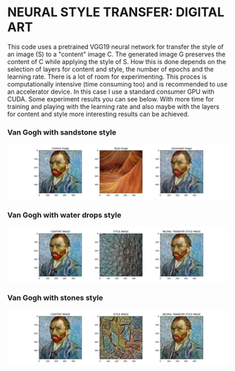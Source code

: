 # NEURAL STYLE TRANSFER: DIGITAL ART

This code uses a pretrained VGG19 neural network for transfer the style of an image (S) to a "content" image C. The generated image G preserves the content of C while applying the style of S. How this is done depends on the selection of layers for content and style, the number of epochs and the learning rate. There is a lot of room for experimenting. This proces is computationally intensive (time consuming too) and is recommended to use an accelerator device. In this case I use a standard consumer GPU with CUDA. Some experiment results you can see below. With more time for training and playing with the learning rate and also maybe with the layers for content and style more interesting results can be achieved.

### Van Gogh with sandstone style
<img title="Van Gogh Sandstone" alt="van gogh sandstone" src="/output/vg_goes_sandstone_2k_lr1e-3/all.jpg">

### Van Gogh with water drops style
<img title="Van Gogh Drops" alt="van gogh dorps" src="/output/vg_goes_drops_8k_lr2e-4/all.jpg">

### Van Gogh with stones style
<img title="Van Gogh Stones" alt="van gogh stones" src="/output/vg_goes_stones_10k_lr2e-3/all.jpg">
